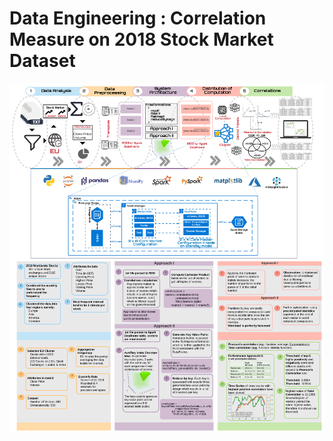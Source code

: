 # Data Engineering : Correlation Measure on 2018 Stock Market Dataset



![Architecture](/img/architecture.png)
